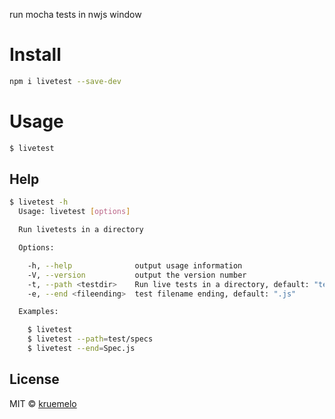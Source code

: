 
run mocha tests in nwjs window

# Install

```bash
npm i livetest --save-dev
```

# Usage

```bash
$ livetest
```

## Help

```bash
$ livetest -h
  Usage: livetest [options]

  Run livetests in a directory

  Options:

    -h, --help              output usage information
    -V, --version           output the version number
    -t, --path <testdir>    Run live tests in a directory, default: "test" - relative to cwd
    -e, --end <fileending>  test filename ending, default: ".js"

  Examples:

    $ livetest
    $ livetest --path=test/specs
    $ livetest --end=Spec.js

```

## License
MIT &copy; [kruemelo](https://github.com/kruemelo)
